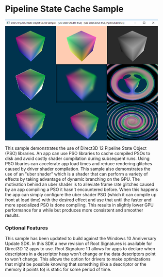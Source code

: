 # Pipeline State Cache Sample
![PipelineStateCache GUI UWP](src/D3D12PipelineStateCache.png)

This sample demonstrates the use of Direct3D 12 Pipeline State Object (PSO) libraries. An app can use PSO libraries to cache compiled PSOs to disk and avoid costly shader compilation during subsequent runs. Using PSO libaries can accelerate app load times and reduce rendering glitches caused by driver shader compilation. 
This sample also demonstrates the use of an "uber shader" which is a shader that can perform a variety of effects by taking advantage of dynamic branching on the GPU. The motivation behind an uber shader is to alleviate frame rate glitches caused by an app compiling a PSO it hasn't encountered before. When this happens the app can simply configure the uber shader PSO (which it can compile up front at load time) with the desired effect and use that until the faster and more specialized PSO is done compiling. This results in slightly lower GPU performance for a while but produces more consistent and smoother results.

### Optional Features
This sample has been updated to build against the Windows 10 Anniversary Update SDK. In this SDK a new revision of Root Signatures is available for Direct3D 12 apps to use. Root Signature 1.1 allows for apps to declare when descriptors in a descriptor heap won't change or the data descriptors point to won't change.  This allows the option for drivers to make optimizations that might be possible knowing that something (like a descriptor or the memory it points to) is static for some period of time.